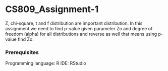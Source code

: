 
# CS809_Assignment-1

Z, chi-square, t and f distribution are important distribution. In this assignment we need to find p-value given parameter Zo 
and degree of freedom (alpha) for all distributions and reverse as well that means using p-value find Zo.

### Prerequisites
Programming language: R       IDE: RStudio
